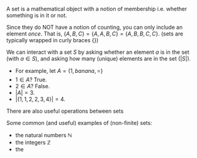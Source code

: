 A set is a mathematical object with a notion of membership i.e. whether something is in it or not. 

Since they do NOT have a notion of counting, you can only include an element *once*.
That is, $\{A, B, C\} = \{A, A, B, C\} = \{A, B, B, C, C\}$.
(sets are typically wrapped in curly braces $\{\}$)
 
We can interact with a set $S$ by asking whether an element $a$ is in the set (with $a \in S$), and asking how many (unique) elements are in the set ($|S|$).
- For example, let $A = \{1, banana, ⭐\}$
- $1 \in A$? True.
- $2 \in A$? False. 
- $|A| = 3$.
- $|\{1, 1, 2, 2, 3, 4\}| = 4$.

There are also useful operations between sets


Some common (and useful) examples of (non-finite) sets:
- the natural numbers $\mathbb{N}$
- the integers $\mathbb{Z}$
- the 
